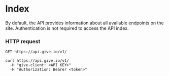 # Index #

By default, the API provides information about all available endpoints on the site. Authentication is not required to access the API index.

### HTTP request ###

`GET https://api.give.io/v1/`

```shell
curl https://api.give.io/v1/
  -H "give-client: <API_KEY>"
  -H "Authorization: Bearer <token>"
```
